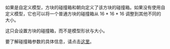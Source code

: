 如果是自定义模型，方块的碰撞箱和朝向定义了该方块的碰撞箱。如果没有使用自定义模型，它也可以将一个普通方块的碰撞箱从 16 * 16 * 16 调整到其他不同的大小。

这只会设置方块的碰撞箱，而不是模型形状与大小。

要了解碰撞箱参数的具体信息，请点击[这里](https://mcreator.net/wiki/block-dimensions-and-bonding-box)。